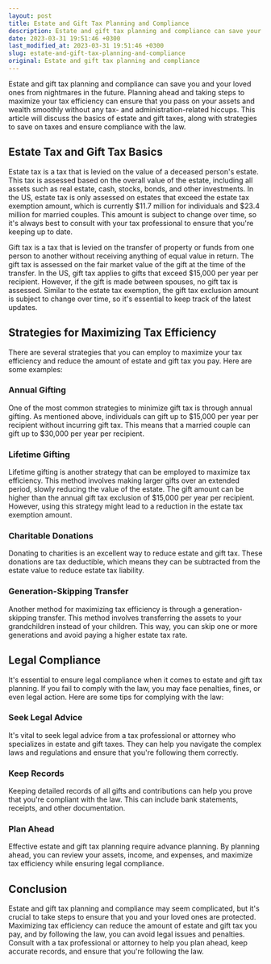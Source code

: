 ```yaml
---
layout: post
title: Estate and Gift Tax Planning and Compliance
description: Estate and gift tax planning and compliance can save your loved ones from nightmares. Learn about the basics and how to maximize your tax efficiency with our guide.
date: 2023-03-31 19:51:46 +0300
last_modified_at: 2023-03-31 19:51:46 +0300
slug: estate-and-gift-tax-planning-and-compliance
original: Estate and gift tax planning and compliance
---
```

Estate and gift tax planning and compliance can save you and your loved ones from nightmares in the future. Planning ahead and taking steps to maximize your tax efficiency can ensure that you pass on your assets and wealth smoothly without any tax- and administration-related hiccups. This article will discuss the basics of estate and gift taxes, along with strategies to save on taxes and ensure compliance with the law.

## Estate Tax and Gift Tax Basics

Estate tax is a tax that is levied on the value of a deceased person's estate. This tax is assessed based on the overall value of the estate, including all assets such as real estate, cash, stocks, bonds, and other investments. In the US, estate tax is only assessed on estates that exceed the estate tax exemption amount, which is currently $11.7 million for individuals and $23.4 million for married couples. This amount is subject to change over time, so it's always best to consult with your tax professional to ensure that you're keeping up to date.

Gift tax is a tax that is levied on the transfer of property or funds from one person to another without receiving anything of equal value in return. The gift tax is assessed on the fair market value of the gift at the time of the transfer. In the US, gift tax applies to gifts that exceed $15,000 per year per recipient. However, if the gift is made between spouses, no gift tax is assessed. Similar to the estate tax exemption, the gift tax exclusion amount is subject to change over time, so it's essential to keep track of the latest updates.

## Strategies for Maximizing Tax Efficiency

There are several strategies that you can employ to maximize your tax efficiency and reduce the amount of estate and gift tax you pay. Here are some examples:

### Annual Gifting

One of the most common strategies to minimize gift tax is through annual gifting. As mentioned above, individuals can gift up to $15,000 per year per recipient without incurring gift tax. This means that a married couple can gift up to $30,000 per year per recipient.

### Lifetime Gifting

Lifetime gifting is another strategy that can be employed to maximize tax efficiency. This method involves making larger gifts over an extended period, slowly reducing the value of the estate. The gift amount can be higher than the annual gift tax exclusion of $15,000 per year per recipient. However, using this strategy might lead to a reduction in the estate tax exemption amount.

### Charitable Donations

Donating to charities is an excellent way to reduce estate and gift tax. These donations are tax deductible, which means they can be subtracted from the estate value to reduce estate tax liability.

### Generation-Skipping Transfer

Another method for maximizing tax efficiency is through a generation-skipping transfer. This method involves transferring the assets to your grandchildren instead of your children. This way, you can skip one or more generations and avoid paying a higher estate tax rate.

## Legal Compliance

It's essential to ensure legal compliance when it comes to estate and gift tax planning. If you fail to comply with the law, you may face penalties, fines, or even legal action. Here are some tips for complying with the law:

### Seek Legal Advice

It's vital to seek legal advice from a tax professional or attorney who specializes in estate and gift taxes. They can help you navigate the complex laws and regulations and ensure that you're following them correctly.

### Keep Records

Keeping detailed records of all gifts and contributions can help you prove that you're compliant with the law. This can include bank statements, receipts, and other documentation.

### Plan Ahead

Effective estate and gift tax planning require advance planning. By planning ahead, you can review your assets, income, and expenses, and maximize tax efficiency while ensuring legal compliance.

## Conclusion

Estate and gift tax planning and compliance may seem complicated, but it's crucial to take steps to ensure that you and your loved ones are protected. Maximizing tax efficiency can reduce the amount of estate and gift tax you pay, and by following the law, you can avoid legal issues and penalties. Consult with a tax professional or attorney to help you plan ahead, keep accurate records, and ensure that you're following the law.